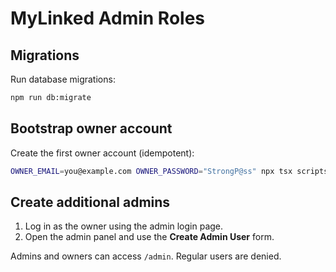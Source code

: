 # MyLinked Admin Roles

## Migrations
Run database migrations:

```bash
npm run db:migrate
```

## Bootstrap owner account
Create the first owner account (idempotent):

```bash
OWNER_EMAIL=you@example.com OWNER_PASSWORD="StrongP@ss" npx tsx scripts/bootstrap-owner.ts
```

## Create additional admins
1. Log in as the owner using the admin login page.
2. Open the admin panel and use the **Create Admin User** form.

Admins and owners can access `/admin`. Regular users are denied.
